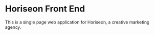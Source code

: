 # Horiseon Front End 
This is a single page web application for Horiseon, a creative marketing agency.